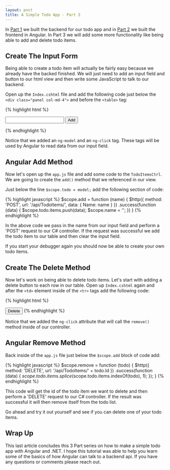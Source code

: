 ```yaml
---
layout: post
title: A Simple Todo App - Part 3
---
```


In [Part 1](/2015/04/20/a-simple-todo-app-part-1/) we built the backend for our
todo app and in [Part 2](/2015/05/13/a-simple-todo-app-part-2/) we built 
the frontend in Angular. In Part 3 we will add some more functionality like
being able to add and delete todo items. 

## Create The Input Form 

Being able to create a todo item will actually be fairly easy because we already
have the backed finished. We will just need to add an input field and button to
our html view and then write some JavaScript to talk to our backend.

Open up the `Index.cshtml` file and add the following code just below the `<div
class="panel col-md-4">` and before the `<table>` tag:

{% highlight html %} 
<form class="form-inline">
    <input class="form-control" 
           type="text"
           ng-model="name" />
    <input class="btn btn-default" 
           type="submit"
           ng-click="add(name)" 
           value="Add" />
</form>
{% endhighlight %}

Notice that we added an `ng-model` and an `ng-click` tag. These tags will be
used by Angular to read data from our input field.

## Angular Add Method 
 
Now let's open up the `app.js` file and add some code to the `TodoItemsCtrl`. We
are going to create the `add()` method that we referenced in our view.

Just below the line `$scope.todo = model;` add the following section of code:

{% highlight javascript %}
$scope.add = function (name) {
    $http({
        method: 'POST',
        url: '/api/TodoItems/',
        data: { Name: name }
    })
    .success(function (data) {
        $scope.todo.items.push(data);
        $scope.name = '';
    })
}
{% endhighlight %}

In the above code we pass in the name from our input field and perform a 'POST'
request to our C# controller. If the request was successful we add the todo item
to our table and then clear the input field.

If you start your debugger again you should now be able to create your own todo
items.

## Create The Delete Method

Now let's work on being able to delete todo items. Let's start with adding a
delete button to each row in our table. Open up `Index.cshtml` again and after
the `<td>` element inside of the `<tr>` tags add the following code:

{% highlight html %}
<td><button class="btn btn-xs" ng-click="remove(todo)">Delete</button></td>
{% endhighlight %}

Notice that we added the `ng-click` attribute that will call the `remove()`
method inside of our controller.

## Angular Remove Method

Back inside of the `app.js` file just below the `$scope.add` block of code add:

{% highlight javascript %}
$scope.remove = function (todo) {
    $http({
        method: 'DELETE',
        url: '/api/TodoItems/' + todo.Id
    })
    .success(function (data) {
        $scope.todo.items.splice($scope.todo.items.indexOf(todo), 1);
    });
}
{% endhighlight %}

This code will get the id of the todo item we want to delete and then perform a
'DELETE' request to our C# controller. If the result was successful it will then
remove itself from the todo list.

Go ahead and try it out yourself and see if you can delete one of your todo
items.

## Wrap Up

This last article concludes this 3 Part series on how to make a simple todo app
with Angular and .NET. I hope this tutorial was able to help you learn some of
the basics of how Angular can talk to a backend api. If you have any questions
or comments please reach out.

